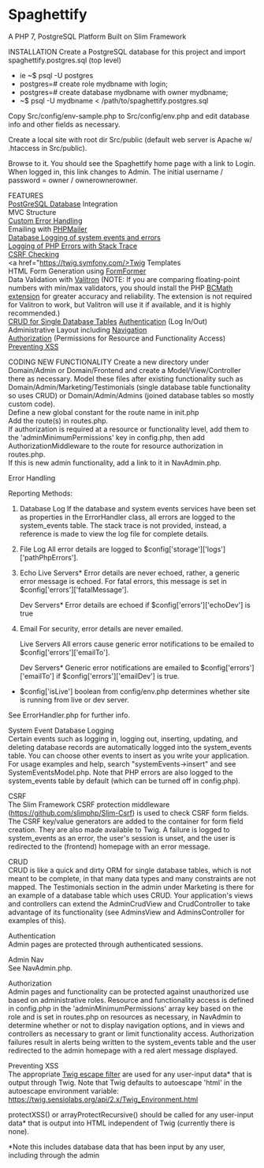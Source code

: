 # Spaghettify

A PHP 7, PostgreSQL Platform Built on Slim Framework

INSTALLATION
Create a PostgreSQL database for this project and import spaghettify.postgres.sql (top level)
 - ie ~$ psql -U postgres
 - postgres=# create role mydbname with login;
 - postgres=# create database mydbname with owner mydbname;
 - ~$ psql -U mydbname < /path/to/spaghettify.postgres.sql

Copy Src/config/env-sample.php to Src/config/env.php and edit database info and other fields as necessary.

Create a local site with root dir Src/public (default web server is Apache w/ .htaccess in Src/public).  

Browse to it. You should see the Spaghettify home page with a link to Login. When logged in, this link changes to Admin. The initial username / password = owner / ownerownerowner.  
 

FEATURES  
<a href="https://postgresql.org">PostGreSQL Database</a> Integration  
MVC Structure  
<a href="#eh">Custom Error Handling</a>  
Emailing with <a href="https://github.com/PHPMailer/PHPMailer">PHPMailer</a>    
<a href="#se">Database Logging of system events and errors  
Logging of PHP Errors with Stack Trace  
<a href="#csrf">CSRF Checking</a>  
<a href="https://twig.symfony.com/>Twig</a> Templates     
HTML Form Generation using <a href="https://github.com/it-all/FormFormer">FormFormer</a>   
Data Validation with <a href="https://github.com/vlucas/valitron">Valitron</a> (NOTE: If you are comparing floating-point numbers with min/max validators, you should install the PHP <a href="http://php.net/manual/en/book.bc.php">BCMath extension</a> for greater accuracy and reliability. The extension is not required for Valitron to work, but Valitron will use it if available, and it is highly recommended.)  
<a href="#crud">CRUD for Single Database Tables</a> 
<a href="#authe">Authentication</a> (Log In/Out)  
Administrative Layout including <a href="#adminNav">Navigation</a>  
<a href="#autho">Authorization</a> (Permissions for Resource and Functionality Access)    
<a href="#xss">Preventing XSS</a>  

CODING NEW FUNCTIONALITY 
Create a new directory under Domain/Admin or Domain/Frontend and create a Model/View/Controller there as necessary. Model these files after existing functionality such as Domain/Admin/Marketing/Testimonials (single database table functionality so uses CRUD) or Domain/Admin/Admins (joined database tables so mostly custom code).  
Define a new global constant for the route name in init.php  
Add the route(s) in routes.php.  
If authorization is required at a resource or functionality level, add them to the 'adminMinimumPermissions' key in config.php, then add AuthorizationMiddleware to the route for resource authorization in routes.php.  
If this is new admin functionality, add a link to it in NavAdmin.php.  


<a name="eh">Error Handling</a>  
  
Reporting Methods:

1. Database Log
    If the database and system events services have been set as properties in the ErrorHandler class, all errors are logged to the system_events table. The stack trace is not provided, instead, a reference is made to view the log file for complete details.
    
2. File Log
    All error details are logged to $config['storage']['logs']['pathPhpErrors'].

3. Echo
    Live Servers*
    Error details are never echoed, rather, a generic error message is echoed. For fatal errors, this message is set in $config['errors']['fatalMessage'].

    Dev Servers*
    Error details are echoed if $config['errors']['echoDev'] is true
    
4. Email
    For security, error details are never emailed.

    Live Servers
    All errors cause generic error notifications to be emailed to $config['errors']['emailTo'].
    
    Dev Servers*
    Generic error notifications are emailed to $config['errors']['emailTo'] if $config['errors']['emailDev'] is true.
    
    
* $config['isLive'] boolean from config/env.php determines whether site is running from live or dev server.

See ErrorHandler.php for further info.

<a name="se">System Event Database Logging</a>  
Certain events such as logging in, logging out, inserting, updating, and deleting database records are automatically logged into the system_events table. You can choose other events to insert as you write your application. For usage examples and help, search "systemEvents->insert" and see SystemEventsModel.php. Note that PHP errors are also logged to the system_events table by default (which can be turned off in config.php).

<a name="csrf">CSRF</a>   
The Slim Framework CSRF protection middleware (https://github.com/slimphp/Slim-Csrf) is used to check CSRF form fields. The CSRF key/value generators are added to the container for form field creation. They are also made available to Twig. A failure is logged to system_events as an error, the user's session is unset, and the user is redirected to the (frontend) homepage with an error message.

<a name="crud">CRUD</a>  
CRUD is like a quick and dirty ORM for single database tables, which is not meant to be complete, in that many data types and many constraints are not mapped. The Testimonials section in the admin under Marketing is there for an example of a database table which uses CRUD. Your application's views and controllers can extend the AdminCrudView and CrudController to take advantage of its functionality (see AdminsView and AdminsController for examples of this).

<a name="authe">Authentication</a>  
Admin pages are protected through authenticated sessions.

<a name="adminNav">Admin Nav</a>  
See NavAdmin.php.

<a name="autho">Authorization</a>  
Admin pages and functionality can be protected against unauthorized use based on administrative roles. Resource and functionality access is defined in config.php in the 'adminMinimumPermissions' array key based on the role and is set in routes.php on resources as necessary, in NavAdmin to determine whether or not to display navigation options, and in views and controllers as necessary to grant or limit functionality access. Authorization failures result in alerts being written to the system_events table and the user redirected to the admin homepage with a red alert message displayed.

<a name="xss">Preventing XSS</a>  
The appropriate <a href="https://twig.sensiolabs.org/doc/2.x/filters/escape.html" target="_blank">Twig escape filter</a> are used for any user-input data* that is output through Twig. Note that Twig defaults to autoescape 'html' in the autoescape environment variable: https://twig.sensiolabs.org/api/2.x/Twig_Environment.html

protectXSS() or arrayProtectRecursive() should be called for any user-input data* that is output into HTML independent of Twig (currently there is none).

*Note this includes database data that has been input by any user, including through the admin